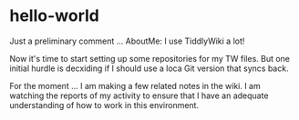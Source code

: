 # hello-world
Just a preliminary comment ... AboutMe:  I use TiddlyWiki a lot!

Now it's time to start setting up some repositories for my TW files.
But one initial hurdle is decxiding if I should use a loca Git version that syncs back.

For the moment ...
I am making a few related notes in the wiki.
I am watching the reports of my activity to ensure that I have an adequate understanding of how to work in this environment.
